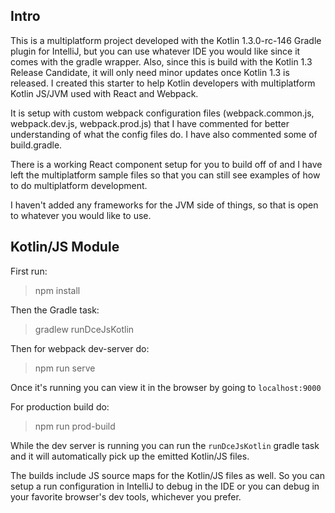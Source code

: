 
## Intro

This is a multiplatform project developed with the Kotlin 1.3.0-rc-146 Gradle plugin for IntelliJ, but you can use whatever IDE you would like since it comes with the gradle wrapper. Also, since this is build with the Kotlin 1.3 Release Candidate, it will only need minor updates once Kotlin 1.3 is released. I created this starter to help Kotlin developers with multiplatform Kotlin JS/JVM used with React and Webpack.

It is setup with custom webpack configuration files (webpack.common.js, webpack.dev.js, webpack.prod.js) that I have commented for better understanding of what the config files do. I have also commented some of build.gradle.

There is a working React component setup for you to build off of and I have left the multiplatform sample files so that you can still see examples of how to do multiplatform development.

I haven't added any frameworks for the JVM side of things, so that is open to whatever you would like to use.

## Kotlin/JS Module

First run:
> npm install

Then the Gradle task:
> gradlew runDceJsKotlin

Then for webpack dev-server do:
> npm run serve

Once it's running you can view it in the browser by going to `localhost:9000`

For production build do:
> npm run prod-build

While the dev server is running you can run the `runDceJsKotlin` gradle task and it will automatically pick up the emitted Kotlin/JS files.

The builds include JS source maps for the Kotlin/JS files as well. So you can setup a run configuration in IntelliJ to debug in the IDE or you can debug in your favorite browser's dev tools, whichever you prefer.
